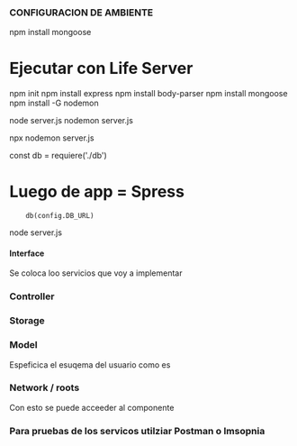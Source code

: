 ###  CONFIGURACION DE AMBIENTE



npm install mongoose

# Ejecutar con Life Server

npm init
npm install express
npm install body-parser
npm install mongoose
npm install -G nodemon

node server.js
nodemon server.js

npx nodemon server.js

const db =  requiere('./db')
# Luego de app  = Spress
        db(config.DB_URL)
node server.js



####  Interface 
Se coloca loo servicios que voy a implementar

### Controller

### Storage

### Model 
Espeficica el esuqema del usuario como es 


### Network / roots

Con esto se puede acceeder al componente



### Para pruebas de los servicos utilziar Postman o Imsopnia